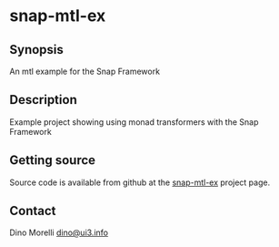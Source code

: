 # snap-mtl-ex


## Synopsis

An mtl example for the Snap Framework

## Description

Example project showing using monad transformers with the Snap Framework

## Getting source

Source code is available from github at the
[snap-mtl-ex](https://github.com/dino-/snap-mtl-ex) project page.


## Contact

Dino Morelli <dino@ui3.info>
